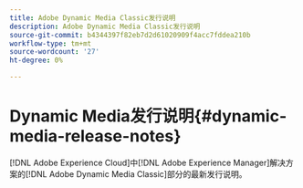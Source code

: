 ```yaml
---
title: Adobe Dynamic Media Classic发行说明
description: Adobe Dynamic Media Classic发行说明
source-git-commit: b4344397f82eb7d2d61020909f4acc7fddea210b
workflow-type: tm+mt
source-wordcount: '27'
ht-degree: 0%

---
```



# Dynamic Media发行说明{#dynamic-media-release-notes}

[!DNL Adobe Experience Cloud]中[!DNL Adobe Experience Manager]解决方案的[!DNL Adobe Dynamic Media Classic]部分的最新发行说明。